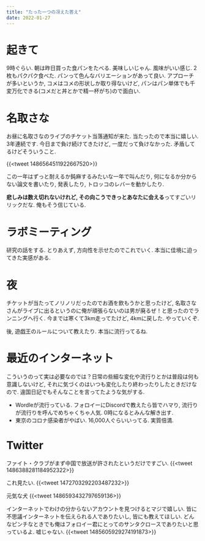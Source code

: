 ```yaml
---
title: "たった一つの冴えた答え"
date: 2022-01-27
---
```


# 起きて
9時ぐらい. 朝は昨日買った食パンをたべる. 美味しいじゃん. 風味がいい感じ. 2枚もパクパク食べた.
パンって色んなバリエーションがあって良い. アプローチが多いというか, コメはコメの形状しか取り得ないけど, パンはパン単体でも千変万化できる(コメだと丼とかで精一杯がち)ので面白い.

# 名取さな
お昼に名取さなのライブのチケット当落通知が来た. 当たったので本当に嬉しい. 3年連続です. 今日まで負け続けてきたけど, 一度だって負けなかった. 矛盾してるけどそういうこと.

{{<tweet 1486564511922667520>}}

この一年はずっと耐えるか鈍麻するみたいな一年で叫んだり, 何になるか分からない論文を書いたり, 発表したり, トロッコのレバーを動かしたり.

**悲しみは数え切れないけれど, その向こうできっとあなたに会える**ってすごいリリックだな. 俺もそう信じている.

# ラボミーティング
研究の話をする. とりあえず, 方向性を示せたのでこれでいく. 本当に佳境に迫ってきた実感がある.

# 夜
チケットが当たってノリノリだったのでお酒を飲もうかと思ったけど, 名取さなさんがライブに出るというのに俺が頑張らないのは男が廃るぜ！と思ったのでランニングへ行く. 今までは寒くて3km走ってたけど, 4kmに戻した.
やっていくぞ.

後, 遊戯王のルールについて教えたり. 本当に流行ってるね.

# 最近のインターネット
こういうのって実は必要なのでは？日常の些細な変化や流行りとかは普段は何も意識しないけど, それに気づくのはいつも変化したり終わったりしたときだけなので. 違国日記でもそんなことを言ってたような気がする.

- Wordleが流行っている. フォロイーにDiscordで教えたら皆でハマり, 流行りが流行りを呼んでめちゃくちゃ人気. 0時になるとみんな解き出す.
- 東京のコロナ感染者がやばい. 16,000人ぐらいいってる. 実質倍満.

# Twitter
ファイト・クラブがまず中国で放送が許されたというだけですごい.
{{<tweet 1486388281184952322>}}

これ見たい.
{{<tweet 1472703292203487232>}}

元気な犬
{{<tweet 1486593432797659136>}}

インターネットでわけの分からないアカウントを見つけるとマジで嬉しい. 皆に不思議インターネットを伝えられる人でありたいし, 皆にも教えてほしい.
どんなピンチなときでも俺はフォロイー君にとってのサンタクロースでありたいと思っているよ. 嘘じゃない.
{{<tweet 1485605929274191873>}}